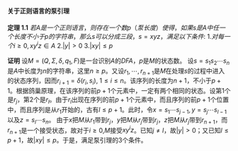 
#### 关于正则语言的泵引理

**定理 1.1** $若A是一个正则语言，则存在一个数p（泵长度）使得，如果s是A中任一个长度不小于p的字符串，那么s可以分成三段， s = xyz， 满足以下条件:$
$1.对每一个i \geq 0, xy^i z \in A$
$2.|y| > 0$
$3.|xy| \leq p$

**证明** 设$M = (Q, \Sigma, \delta, q_1, F)$是一台识别$A$的$DFA$，$p$是$M$的状态数。
    设$s=s_1s_2\cdots s_n$是$A$中长度为$n$的字符串，这里$n\geq p$。又设$r_1,\cdots, r_{n+1}$是$M$在处理$s$的过程中进入的状态序列，因而$r_{i+1} = \delta(r_i, s_i), \ 1 \leq i \leq n$。该序列的长度为$n+1$，不小于$p+1$。根据鸽巢原理，在该序列的前$p+1$个元素中，一定有两个相同的状态。设第1个是$r_j$，第2个是$r_l$。由于$r_l$出现在序列的前$p+1$个元素中，而且序列的前$p+1$个位置中，而且序列是从$r_1$开始的，古有$l \leq p+1$。此时，令$x = s_1 \cdots s_{j - 1}, y = s_j \cdots s_{l-1}$以及$z= s_l \cdots s_n$。
    由于$x$把$M$从$r_1$带到$r_j$，$y$把$M$从$r_j$带到$r_j$，$z$把$M$从$r_j$带到$r_{n+1}$，而$r_{n+1}$是一个接受状态，故对于$i\geq 0$,$M$接受$xy^iz$。已知$j\neq l$，故$|y|>0$；又已知$l \leq p+1$，故$|xy| \leq p$。于是，满足泵引理的3个条件。
     
